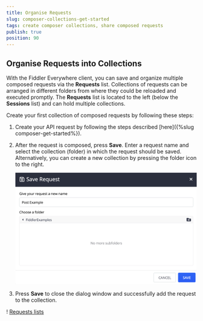 ```yaml
---
title: Organise Requests
slug: composer-collections-get-started
tags: create composer collections, share composed requests
publish: true
position: 90
---
```


## Organise Requests into Collections

With the Fiddler Everywhere client, you can save and organize multiple composed requests via the **Requests** list. Collections of requests can be arranged in different folders from where they could be reloaded and executed promptly. The **Requests** list is located to the left (below the **Sessions** list) and can hold multiple collections.

Create your first collection of composed requests by following these steps:

1. Create your API request by following the steps described [here]({%slug composer-get-started%}).

2. After the request is composed, press **Save**. Enter a request name and select the collection (folder) in which the request should be saved. Alternatively, you can create a new collection by pressing the folder icon to the right.

    ![Requests lists](../images/requests/requests-enter-name-and-folder.png)

3. Press **Save** to close the dialog window and successfully add the request to the collection.

!   [Requests lists](../images/requests/requests-created-collection.png)